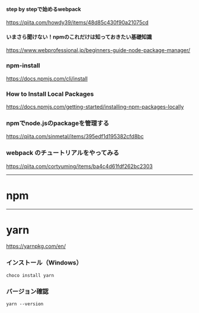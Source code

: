 #### step by stepで始めるwebpack
https://qiita.com/howdy39/items/48d85c430f90a21075cd
#### いまさら聞けない！npmのこれだけは知っておきたい基礎知識
https://www.webprofessional.jp/beginners-guide-node-package-manager/
### npm-install
https://docs.npmjs.com/cli/install
### How to Install Local Packages
https://docs.npmjs.com/getting-started/installing-npm-packages-locally
### npmでnode.jsのpackageを管理する
https://qiita.com/sinmetal/items/395edf1d195382cfd8bc
### webpack のチュートリアルをやってみる
https://qiita.com/cortyuming/items/ba4c4d61fdf262bc2303
_____________________________________

# npm

_____________________________________

# yarn
https://yarnpkg.com/en/
    
### インストール（Windows）
```
choco install yarn
```
### バージョン確認
```
yarn --version
```



